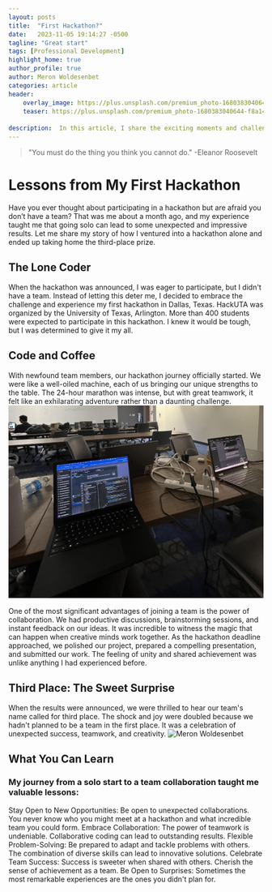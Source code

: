 ```yaml
---
layout: posts
title:  "First Hackathon?"
date:   2023-11-05 19:14:27 -0500
tagline: "Great start"
tags: [Professional Development]
highlight_home: true
author_profile: true
author: Meron Woldesenbet
categories: article
header:
    overlay_image: https://plus.unsplash.com/premium_photo-1680383040644-f8a1492a8dd3?auto=format&fit=crop&q=80&w=1032&ixlib=rb-4.0.3&ixid=M3wxMjA3fDB8MHxwaG90by1wYWdlfHx8fGVufDB8fHx8fA%3D%3D
    teaser: https://plus.unsplash.com/premium_photo-1680383040644-f8a1492a8dd3?auto=format&fit=crop&q=80&w=1032&ixlib=rb-4.0.3&ixid=M3wxMjA3fDB8MHxwaG90by1wYWdlfHx8fGVufDB8fHx8fA%3D%3D
    
description:  In this article, I share the exciting moments and challenges I encountered during the hackathon. I also provide insights on the essential lessons I acquired.
---
```

>"You must do the thing you think you cannot do." 
-Eleanor Roosevelt

# Lessons from My First Hackathon
Have you ever thought about participating in a hackathon but are afraid you don’t have a team? That was me about a month ago, and my experience taught me that going solo can lead to some unexpected and impressive results. Let me share my story of how I ventured into a hackathon alone and ended up taking home the third-place prize.

## The Lone Coder
When the hackathon was announced, I was eager to participate, but I didn't have a team. Instead of letting this deter me, I decided to embrace the challenge and experience my first hackathon in Dallas, Texas. HackUTA was organized by the University of Texas, Arlington. More than 400 students were expected to participate in this hackathon. I knew it would be tough, but I was determined to give it my all.

## Code and Coffee
With newfound team members, our hackathon journey officially started. We were like a well-oiled machine, each of us bringing our unique strengths to the table. The 24-hour marathon was intense, but with great teamwork, it felt like an exhilarating adventure rather than a daunting challenge.
![Meron Woldesenbet](/assets/images/2023_10_07_21_01_IMG_3833.JPG)

One of the most significant advantages of joining a team is the power of collaboration. We had productive discussions, brainstorming sessions, and instant feedback on our ideas. It was incredible to witness the magic that can happen when creative minds work together.
As the hackathon deadline approached, we polished our project, prepared a compelling presentation, and submitted our work. The feeling of unity and shared achievement was unlike anything I had experienced before.

## Third Place: The Sweet Surprise
When the results were announced, we were thrilled to hear our team's name called for third place. The shock and joy were doubled because we hadn't planned to be a team in the first place. It was a celebration of unexpected success, teamwork, and creativity.
![Meron Woldesenbet](/assets/images/2023_10_10_21_38_IMG_3871.JPG)

## What You Can Learn
### My journey from a solo start to a team collaboration taught me valuable lessons:
Stay Open to New Opportunities: Be open to unexpected collaborations. You never know who you might meet at a hackathon and what incredible team you could form.
Embrace Collaboration: The power of teamwork is undeniable. Collaborative coding can lead to outstanding results.
Flexible Problem-Solving: Be prepared to adapt and tackle problems with others. The combination of diverse skills can lead to innovative solutions.
Celebrate Team Success: Success is sweeter when shared with others. Cherish the sense of achievement as a team.
Be Open to Surprises: Sometimes the most remarkable experiences are the ones you didn't plan for.


